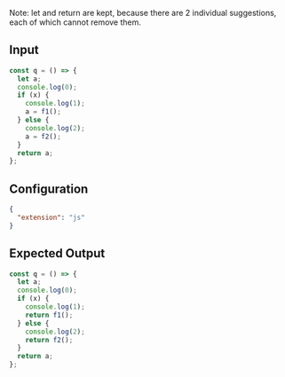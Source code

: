 
Note: let and return are kept, because there are 2 individual suggestions, each of which cannot remove them.

## Input
```javascript input
const q = () => {
  let a;
  console.log(0);
  if (x) {
    console.log(1);
    a = f1();
  } else {
    console.log(2);
    a = f2();
  }
  return a;
};
```

## Configuration
```json configuration
{
  "extension": "js"
}
```

## Expected Output
```javascript expected output
const q = () => {
  let a;
  console.log(0);
  if (x) {
    console.log(1);
    return f1();
  } else {
    console.log(2);
    return f2();
  }
  return a;
};
```
